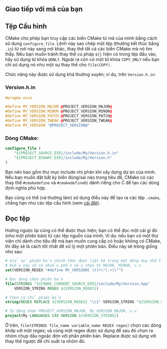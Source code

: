 ## Giao tiếp với mã của bạn

## Tệp Cấu hình

CMake cho phép bạn truy cập các biến CMake từ mã của mình bằng cách sử dụng `configure_file`. Lệnh này sao chép một tệp (thường kết thúc bằng `.in`) từ nơi này sang nơi khác, thay thế tất cả các biến CMake mà nó tìm thấy. Nếu bạn muốn tránh thay thế cú pháp `${}` hiện có trong tệp đầu vào, hãy sử dụng từ khóa `@ONLY`. Ngoài ra còn có một từ khóa `COPY_ONLY` nếu bạn chỉ sử dụng nó như một sự thay thế cho `file(COPY)`.

Chức năng này được sử dụng khá thường xuyên; ví dụ, trên `Version.h.in`:

### Version.h.in

```cpp
#pragma once

#define MY_VERSION_MAJOR @PROJECT_VERSION_MAJOR@
#define MY_VERSION_MINOR @PROJECT_VERSION_MINOR@
#define MY_VERSION_PATCH @PROJECT_VERSION_PATCH@
#define MY_VERSION_TWEAK @PROJECT_VERSION_TWEAK@
#define MY_VERSION "@PROJECT_VERSION@"
```

### Dòng CMake:

```cmake
configure_file (
    "${PROJECT_SOURCE_DIR}/include/My/Version.h.in"
    "${PROJECT_BINARY_DIR}/include/My/Version.h"
)
```

Bạn nên bao gồm thư mục include nhị phân khi xây dựng dự án của mình. Nếu bạn muốn đặt bất kỳ biến đúng/sai nào trong tiêu đề, CMake có các thay thế `#cmakedefine` và `#cmakedefine01` dành riêng cho C để tạo các dòng định nghĩa phù hợp.

Bạn cũng có thể (và thường làm) sử dụng điều này để tạo ra các tệp `.cmake`, chẳng hạn như các tệp cấu hình (xem [cài đặt](https://cliutils.gitlab.io/modern-cmake/chapters/install/installing.html)).

## Đọc tệp

Hướng ngược lại cũng có thể được thực hiện; bạn có thể đọc một cái gì đó (như một phiên bản) từ các tệp nguồn của mình. Ví dụ: nếu bạn có một thư viện chỉ dành cho tiêu đề mà bạn muốn cung cấp có hoặc không có CMake, thì đây sẽ là cách tốt nhất để xử lý một phiên bản. Điều này sẽ trông giống như sau:

```cmake
# Giả sử phiên bản chính thức được liệt kê trong một dòng duy nhất
# Điều này sẽ có nhiều phần nếu chọn từ MAJOR, MINOR, v.v.
set(VERSION_REGEX "#define MY_VERSION[ \t]+\"(.+)\"")

# Đọc dòng chứa phiên bản
file(STRINGS "${CMAKE_CURRENT_SOURCE_DIR}/include/My/Version.hpp"
    VERSION_STRING REGEX ${VERSION_REGEX})

# Chọn ra chỉ phiên bản
string(REGEX REPLACE ${VERSION_REGEX} "\\1" VERSION_STRING "${VERSION_STRING}")

# Tự động nhận PROJECT_VERSION_MAJOR, My_VERSION_MAJOR, v.v.
project(My LANGUAGES CXX VERSION ${VERSION_STRING})
```

Ở trên, `file(STRINGS file_name variable_name REGEX regex)` chọn các dòng khớp với một regex; và cùng một regex được sử dụng để sau đó chọn ra nhóm chụp dấu ngoặc đơn với phần phiên bản. Replace được sử dụng với thay thế ngược để chỉ xuất ra nhóm đó. 
